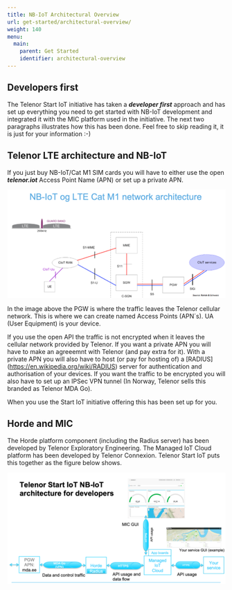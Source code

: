 ```yaml
---
title: NB-IoT Architectural Overview
url: get-started/architectural-overview/
weight: 140
menu:
  main:
    parent: Get Started
    identifier: architectural-overview
---
```

## Developers first

The Telenor Start IoT initiative has taken a _**developer first**_ approach and has set up everything you need to get started with NB-IoT development and integrated it with the MIC platform used in the initiative. The next two paragraphs illustrates how this has been done. Feel free to skip reading it, it is just for your information :-)


## Telenor LTE architecture and NB-IoT
If you just buy NB-IoT/Cat M1 SIM cards you will have to either use the open _**telenor.iot**_ Access Point Name (APN) or set up a private APN.

![Simplified Telenor LTE infrastructure](/images/architectural-overview-00-cellular-architecture.png "The LTE cellular network architecture")

In the image above the PGW is where the traffic leaves the Telenor cellular network. This is where we can create named Access Points (APN´s). UA (User Equipment) is your device.

If you use the open API the traffic is not encrypted when it leaves the cellular network provided by Telenor. If you want a private APN you will have to make an agreeemnt with Telenor (and pay extra for it). With a private APN you will also have to host (or pay for hosting of) a [RADIUS] (https://en.wikipedia.org/wiki/RADIUS) server for authentication and authorisation of your devices. If you want the traffic to be encrypted you will also have to set up an IPSec VPN tunnel (In Norway, Telenor sells this branded as Telenor MDA Go).

When you use the Start IoT initiative offering this has been set up for you.

## Horde and MIC
The Horde platform component  (including the Radius server) has been developed by Telenor Exploratory Engineering. The Managed IoT Cloud platform has been developed by Telenor Connexion. Telenor Start IoT puts this together as the figure below shows.

![Telenor Start IoT NB-IoT developer architecture](/images/architectural-overview-01-developer-architecture.png "The LTE cellular network architecture")
